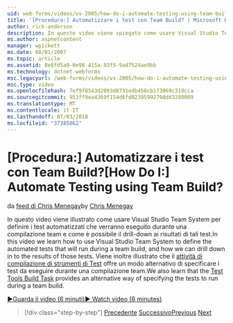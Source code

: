 ```yaml
---
uid: web-forms/videos/vs-2005/how-do-i-automate-testing-using-team-build
title: '[Procedura:] Automatizzare i test con Team Build? | Microsoft Docs'
author: rick-anderson
description: In questo video viene spiegato come usare Visual Studio Team System per definire i test automatizzati che verranno eseguito durante una compilazione team e come è possibile il drill-down in a...
ms.author: aspnetcontent
manager: wpickett
ms.date: 08/01/2007
ms.topic: article
ms.assetid: 8e8fd5a9-0e98-415a-93f5-9ad7524ae9bb
ms.technology: dotnet-webforms
msc.legacyurl: /web-forms/videos/vs-2005/how-do-i-automate-testing-using-team-build
msc.type: video
ms.openlocfilehash: 7ef9f8543d2893d8731edb450cb173069c319cca
ms.sourcegitcommit: 953ff9ea4369f154d6fd0239599279ddd3280009
ms.translationtype: MT
ms.contentlocale: it-IT
ms.lasthandoff: 07/03/2018
ms.locfileid: "37385862"
---
```

<a name="how-do-i-automate-testing-using-team-build"></a><span data-ttu-id="29b65-104">[Procedura:] Automatizzare i test con Team Build?</span><span class="sxs-lookup"><span data-stu-id="29b65-104">[How Do I:] Automate Testing using Team Build?</span></span>
====================
<span data-ttu-id="29b65-105">da [feed di Chris Menegay](https://twitter.com/CMenegay)</span><span class="sxs-lookup"><span data-stu-id="29b65-105">by [Chris Menegay](https://twitter.com/CMenegay)</span></span>

<span data-ttu-id="29b65-106">In questo video viene illustrato come usare Visual Studio Team System per definire i test automatizzati che verranno eseguito durante una compilazione team e come è possibile il drill-down ai risultati di tali test.</span><span class="sxs-lookup"><span data-stu-id="29b65-106">In this video we learn how to use Visual Studio Team System to define the automated tests that will run during a team build, and how we can drill down in to the results of those tests.</span></span> <span data-ttu-id="29b65-107">Viene inoltre illustrato che il [attività di compilazione di strumenti di Test](https://msdn.microsoft.com/vstudio/aa718351.aspx#bttt) offre un modo alternativo di specificare i test da eseguire durante una compilazione team.</span><span class="sxs-lookup"><span data-stu-id="29b65-107">We also learn that the [Test Tools Build Task](https://msdn.microsoft.com/vstudio/aa718351.aspx#bttt) provides an alternative way of specifying the tests to run during a team build.</span></span>

[<span data-ttu-id="29b65-108">&#9654;Guarda il video (6 minuti)</span><span class="sxs-lookup"><span data-stu-id="29b65-108">&#9654; Watch video (6 minutes)</span></span>](https://channel9.msdn.com/Blogs/ASP-NET-Site-Videos/how-do-i-automate-testing-using-team-build)

> [!div class="step-by-step"]
> <span data-ttu-id="29b65-109">[Precedente](how-do-i-implement-continuous-integration-with-team-foundation.md)
> [Successivo](how-do-i-deploy-a-web-application-during-a-team-build.md)</span><span class="sxs-lookup"><span data-stu-id="29b65-109">[Previous](how-do-i-implement-continuous-integration-with-team-foundation.md)
[Next](how-do-i-deploy-a-web-application-during-a-team-build.md)</span></span>
